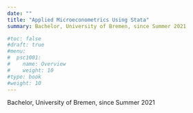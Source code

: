 ```yaml
---
date: ""
title: "Applied Microeconometrics Using Stata"
summary: Bachelor, University of Bremen, since Summer 2021

#toc: false
#draft: true
#menu:
#  psc1001:
#    name: Overview
#    weight: 10
#type: book
#weight: 10
---
```


Bachelor, University of Bremen, since Summer 2021
